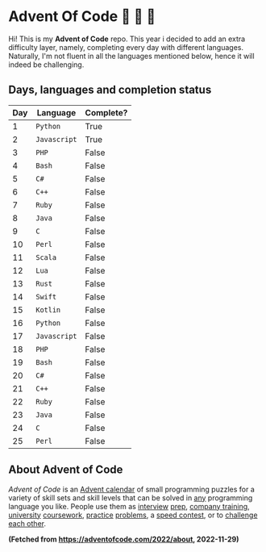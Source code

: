 ﻿# Advent Of Code :christmas_tree: :santa: :gift:

Hi! This is my **Advent of Code** repo. This year i decided to add an extra difficulty layer, namely, completing every day with different languages. Naturally, I'm not fluent in all the languages mentioned below, hence it will indeed be challenging.

## Days, languages and completion status

| Day | Language     | Complete? |
| --- | ------------ | --------- |
| 1   | `Python`     | True      |
| 2   | `Javascript` | True      |
| 3   | `PHP`        | False     |
| 4   | `Bash`       | False     |
| 5   | `C#`         | False     |
| 6   | `C++`        | False     |
| 7   | `Ruby`       | False     |
| 8   | `Java`       | False     |
| 9   | `C`          | False     |
| 10  | `Perl`       | False     |
| 11  | `Scala`      | False     |
| 12  | `Lua`        | False     |
| 13  | `Rust`       | False     |
| 14  | `Swift`      | False     |
| 15  | `Kotlin`     | False     |
| 16  | `Python`     | False     |
| 17  | `Javascript` | False     |
| 18  | `PHP`        | False     |
| 19  | `Bash`       | False     |
| 20  | `C#`         | False     |
| 21  | `C++`        | False     |
| 22  | `Ruby`       | False     |
| 23  | `Java`       | False     |
| 24  | `C`          | False     |
| 25  | `Perl`       | False     |

## About Advent of Code

_Advent of Code_ is an [Advent calendar](https://en.wikipedia.org/wiki/Advent_calendar) of small programming puzzles for a variety of skill sets and skill levels that can be solved in [any](https://github.com/search?q=advent+of+code) programming language you like. People use them as [interview](https://y3l2n.com/2018/05/09/interview-prep-advent-of-code/) [prep](https://twitter.com/dznqbit/status/1037607793144938497), [company training](https://twitter.com/pgoultiaev/status/950805811583963137), [university](https://gitlab.com/imhoffman/fa19b4-mat3006/wikis/home) [coursework](https://gribblelab.org/teaching/scicomp2021/index.html), [practice](https://twitter.com/mrdanielklein/status/936267621468483584) [problems](https://comp215.blogs.rice.edu/), a [speed contest](https://adventofcode.com/leaderboard), or to [challenge each other](https://www.reddit.com/r/adventofcode/search?q=flair%3Aupping&restrict_sr=on).

**(Fetched from https://adventofcode.com/2022/about, 2022-11-29)**
